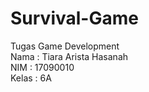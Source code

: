 # Survival-Game
Tugas Game Development <br>
Nama : Tiara Arista Hasanah <br>
NIM : 17090010 <br>
Kelas : 6A
